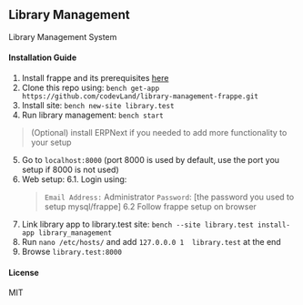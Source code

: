 ## Library Management

Library Management System

#### Installation Guide

1. Install frappe and its prerequisites [here]('https://frappeframework.com/docs/user/en/installation')
2. Clone this repo using: `bench get-app https://github.com/codevLand/library-management-frappe.git`
3. Install site: `bench new-site library.test`
4. Run library management: `bench start`
> (Optional) install ERPNext if you needed to add more functionality to your setup
5. Go to `localhost:8000` (port 8000 is used by default, use the port you setup if 8000 is not used)
6. Web setup:
    6.1. Login using:
      > `Email Address:` Administrator
      > `Password`: [the password you used to setup mysql/frappe]
    6.2 Follow frappe setup on browser
7. Link library app to library.test site: `bench --site library.test install-app library_management`
8. Run `nano /etc/hosts/` and add `127.0.0.0 1  library.test` at the end
9. Browse `library.test:8000` 

#### License

MIT
